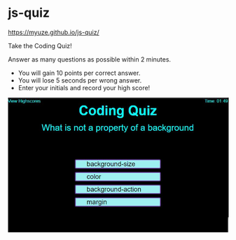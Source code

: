 # js-quiz
https://myuze.github.io/js-quiz/

Take the Coding Quiz!

Answer as many questions as possible within 2 minutes.
  - You will gain 10 points per correct answer.
  - You will lose 5 seconds per wrong answer.
  - Enter your initials and record your high score!

![js-quiz](js-quiz.JPG)
